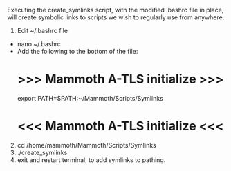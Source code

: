 Executing the create_symlinks script, with the modified .bashrc file in place,
will create symbolic links to scripts we wish to regularly use from anywhere.

1. Edit ~/.bashrc file
  - nano ~/.bashrc
  - Add the following to the bottom of the file:
    # >>> Mammoth A-TLS initialize >>>
    export PATH=$PATH:~/Mammoth/Scripts/Symlinks
    # <<< Mammoth A-TLS initialize <<<
2. cd /home/mammoth/Mammoth/Scripts/Symlinks
3. ./create_symlinks
4. exit and restart terminal, to add symlinks to pathing.
